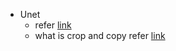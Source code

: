 * Unet 
  * refer [link](https://blog.csdn.net/Formlsl/article/details/80373200)
  * what is crop and copy refer [link](https://stackoverflow.com/questions/53068877/u-net-copy-and-crop)
